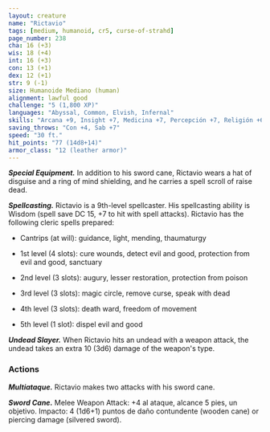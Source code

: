 ```yaml
---
layout: creature
name: "Rictavio"
tags: [medium, humanoid, cr5, curse-of-strahd]
page_number: 238
cha: 16 (+3)
wis: 18 (+4)
int: 16 (+3)
con: 13 (+1)
dex: 12 (+1)
str: 9 (-1)
size: Humanoide Mediano (human)
alignment: lawful good
challenge: "5 (1,800 XP)"
languages: "Abyssal, Common, Elvish, Infernal"
skills: "Arcana +9, Insight +7, Medicina +7, Percepción +7, Religión +6, Sleight of Hand +4"
saving_throws: "Con +4, Sab +7"
speed: "30 ft."
hit_points: "77 (14d8+14)"
armor_class: "12 (leather armor)"
---
```


***Special Equipment.*** In addition to his sword cane, Rictavio wears a hat of disguise and a ring of mind shielding, and he carries a spell scroll of raise dead.

***Spellcasting.*** Rictavio is a 9th-level spellcaster. His spellcasting ability is Wisdom (spell save DC 15, +7 to hit with spell attacks). Rictavio has the following cleric spells prepared:

* Cantrips (at will): guidance, light, mending, thaumaturgy

* 1st level (4 slots): cure wounds, detect evil and good, protection from evil and good, sanctuary

* 2nd level (3 slots): augury, lesser restoration, protection from poison

* 3rd level (3 slots): magic circle, remove curse, speak with dead

* 4th level (3 slots): death ward, freedom of movement

* 5th level (1 slot): dispel evil and good

***Undead Slayer.*** When Rictavio hits an undead with a weapon attack, the undead takes an extra 10 (3d6) damage of the weapon's type.

### Actions

***Multiataque.*** Rictavio makes two attacks with his sword cane.

***Sword Cane.*** Melee Weapon Attack: +4 al ataque, alcance 5 pies, un objetivo. Impacto: 4 (1d6+1) puntos de daño contundente (wooden cane) or piercing damage (silvered sword).